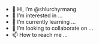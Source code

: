 - 👋 Hi, I’m @shlurchyrmang
- 👀 I’m interested in ...
- 🌱 I’m currently learning ...
- 💞️ I’m looking to collaborate on ...
- 📫 How to reach me ...

<!---
shlurchyrmang/shlurchyrmang is a ✨ special ✨ repository because its `README.md` (this file) appears on your GitHub profile.
You can click the Preview link to take a look at your changes.
--->

